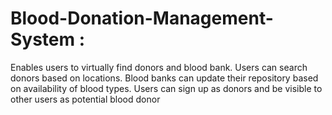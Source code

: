 # Blood-Donation-Management-System :
Enables users to virtually find donors and blood bank.
Users can search donors based on locations.
Blood banks can update their repository based on availability of blood
types.
Users can sign up as donors and be visible to other users as potential
blood donor
